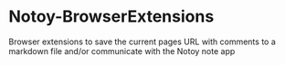 # Notoy-BrowserExtensions

Browser extensions to save the current pages URL with comments to a markdown file and/or communicate with the Notoy note app
